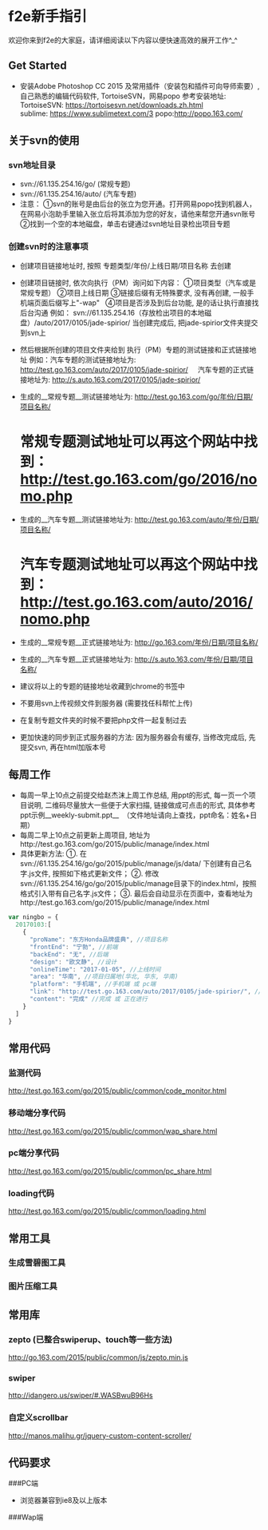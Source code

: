 # f2e新手指引  
欢迎你来到f2e的大家庭，请详细阅读以下内容以便快速高效的展开工作^_^
## Get Started
- 安装Adobe Photoshop CC 2015 及常用插件（安装包和插件可向导师索要）, 自己熟悉的编辑代码软件, TortoiseSVN，网易popo
参考安装地址:  
TortoiseSVN: https://tortoisesvn.net/downloads.zh.html  
sublime: https://www.sublimetext.com/3
popo:http://popo.163.com/

## 关于svn的使用  

### svn地址目录
- svn://61.135.254.16/go/ (常规专题)  
- svn://61.135.254.16/auto/ (汽车专题)
- 注意：
①svn的账号是由后台的张立为您开通。打开网易popo找到机器人，在网易小泡助手里输入张立后将其添加为您的好友，请他来帮您开通svn账号
②找到一个空的本地磁盘，单击右键通过svn地址目录检出项目专题

### 创建svn时的注意事项
- 创建项目链接地址时, 按照 专题类型/年份/上线日期/项目名称 去创建
- 创建项目链接时, 依次向执行（PM）询问如下内容：
①项目类型（汽车或是常规专题）
②项目上线日期
③链接后缀有无特殊要求, 没有再创建, 一般手机端页面后缀写上"-wap"  
④项目是否涉及到后台功能, 是的话让执行直接找后台沟通 
例如： svn://61.135.254.16（存放检出项目的本地磁盘）/auto/2017/0105/jade-spirior/ 当创建完成后, 把jade-spirior文件夹提交到svn上

- 然后根据所创建的项目文件夹给到 执行（PM）专题的测试链接和正式链接地址 
例如：汽车专题的测试链接地址为: http://test.go.163.com/auto/2017/0105/jade-spirior/ 
      汽车专题的正式链接地址为: http://s.auto.163.com/2017/0105/jade-spirior/ 

- 生成的__常规专题__测试链接地址为: http://test.go.163.com/go/年份/日期/项目名称/  
  # 常规专题测试地址可以再这个网站中找到： http://test.go.163.com/go/2016/nomo.php
- 生成的__汽车专题__测试链接地址为: http://test.go.163.com/auto/年份/日期/项目名称/           
  # 汽车专题测试地址可以再这个网站中找到： http://test.go.163.com/auto/2016/nomo.php
- 生成的__常规专题__正式链接地址为: http://go.163.com/年份/日期/项目名称/  
- 生成的__汽车专题__正式链接地址为: http://s.auto.163.com/年份/日期/项目名称/ 
- 建议将以上的专题的链接地址收藏到chrome的书签中

- 不要用svn上传视频文件到服务器 (需要找任科帮忙上传) 
- 在复制专题文件夹的时候不要把php文件一起复制过去  
- 更加快速的同步到正式服务器的方法: 因为服务器会有缓存, 当修改完成后, 先提交svn, 再在html加版本号  



## 每周工作
- 每周一早上10点之前提交给赵杰沫上周工作总结, 用ppt的形式, 每一页一个项目说明, 二维码尽量放大一些便于大家扫描, 链接做成可点击的形式, 具体参考ppt示例__weekly-submit.ppt__  （文件地址请向上查找，ppt命名：姓名+日期）
- 每周二早上10点之前更新上周项目, 地址为http://test.go.163.com/go/2015/public/manage/index.html
- 具体更新方法:
   ①. 在svn://61.135.254.16/go/go/2015/public/manage/js/data/ 下创建有自己名字.js文件, 按照如下格式更新文件；
   ②. 修改svn://61.135.254.16/go/go/2015/public/manage目录下的index.html，按照格式引入带有自己名字.js文件；
   ③. 最后会自动显示在页面中，查看地址为http://test.go.163.com/go/2015/public/manage/index.html

```js
var ningbo = {
  20170103:[
    {
      "proName": "东方Honda品牌盛典", //项目名称
      "frontEnd": "宁勃", //前端
      "backEnd": "无", //后端
      "design": "欧文静", //设计
      "onlineTime": "2017-01-05", //上线时间
      "area": "华南", //项目归属地(华北, 华东, 华南)
      "platform": "手机端", //手机端 或 pc端
      "link": "http://test.go.163.com/auto/2017/0105/jade-spirior/", //项目测试地址
      "content": "完成" //完成 或 正在进行
    }
  ]
}
```

## 常用代码

### 监测代码
http://test.go.163.com/go/2015/public/common/code_monitor.html  

### 移动端分享代码
http://test.go.163.com/go/2015/public/common/wap_share.html

### pc端分享代码
http://test.go.163.com/go/2015/public/common/pc_share.html

### loading代码
http://test.go.163.com/go/2015/public/common/loading.html  

## 常用工具
### 生成雪碧图工具
### 图片压缩工具

## 常用库

### zepto (已整合swiperup、touch等一些方法)
http://go.163.com/2015/public/common/js/zepto.min.js

### swiper
http://idangero.us/swiper/#.WASBwuB96Hs  

### 自定义scrollbar  
http://manos.malihu.gr/jquery-custom-content-scroller/


## 代码要求
###PC端
- 浏览器兼容到ie8及以上版本

###Wap端
